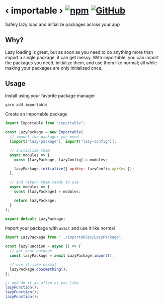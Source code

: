 # ‹ importable › [![npm](https://img.shields.io/npm/v/importable.svg)](https://www.npmjs.com/package/importable) [![GitHub](https://img.shields.io/github/license/michaelwm/importable.svg)](https://github.com/michaelwm/importable/blob/master/LICENSE)

Safely lazy load and initialize packages across your app

## Why?

Lazy loading is great, but as soon as you need to do anything more than import a single package, it can get messy. With importable, you can import the packages you need, initialize them, and use them like normal; all while making your packages are only initialized once.

## Usage

Install using your favorite package manager

```bash
yarn add importable
```

Create an Importable package

```js
import Importable from "importable";

const LazyPackage = new Importable(
  // import the packages you need
  [import("lazy-package"), import("lazy-config")],

  // initialize them
  async modules => {
    const [lazyPackage, lazyConfig] = modules;

    lazyPackage.initialize({ apiKey: lazyConfig.apiKey });
  },

  // and return them ready to use
  async modules => {
    const [lazyPackage] = modules;

    return lazyPackage;
  }
);

export default LazyPackage;
```

Import your package with `await` and use it like normal

```js
import LazyPackage from "../importables/LazyPackage";

const lazyFunction = async () => {
  // get your package
  const lazyPackage = await LazyPackage.import();

  // use it like normal
  lazyPackage.doSomething();
};

// and do it as often as you like
lazyFunction();
lazyFunction();
lazyFunction();
```
